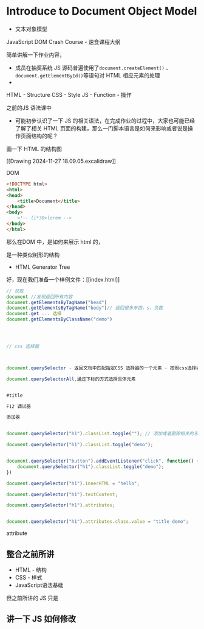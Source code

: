 
# Introduce to Document Object Model

- 文本对象模型

JavaScript DOM Crash Course - 速食课程大纲

简单讲解一下作业内容，


 - 成员在抽奖系统 JS 源码普遍使用了`document.createElement()` 、`document.getElementById()`等语句对 HTML 相应元素的处理
 - 




HTML - Structure 
CSS - Style
JS - Function - 操作




之前的JS 语法课中

 - 可能初步认识了一下 JS 的相关语法，在完成作业的过程中，大家也可能已经了解了相关 HTML 页面的构建，那么一门脚本语言是如何来影响或者说是操作页面结构的呢？

画一下 HTML 的结构图 

[[Drawing 2024-11-27 18.09.05.excalidraw]]

DOM
```html
<!DOCTYPE html>
<html>
<head>
    <title>Document</title>
</head>
<body>
    <!-- li*30>lorem -->
</body>
</html>


```

那么在DOM 中，是如何来展示 html 的，


是一种类似树形的结构

 - HTML Generator Tree

好，现在我们准备一个样例文件：[[index.html]]

```js
// 获取 
document //发现返回所有内容
document.getElementsByTagName("head")
document.getElementsByTagName("body")// 返回很多东西，s，负数
document.get ... 选择
document.getElementsByClassName("demo")




// css 选择器



document.querySelector - 返回文档中匹配指定CSS 选择器的一个元素 - 按照css选择器的选择方式匹配页面元素

document.querySelectorAll,通过下标的方式选择具体元素


#title

F12 调试器

添加器


document.querySelector("h1").classList.toggle(""); // 添加或者删除相关的东西

document.querySelector("h1").classList.toggle("demo");


document.querySelector("button").addEventListener("click", function() {
    document.querySelector("h1").classList.toggle("demo");
})

document.querySelector("h1").innerHTML = "hello";

document.querySelector("h1").textContent;

document.querySelector("h1").attributes;


document.querySelector("h1").attributes.class.value = "title demo";

```


attribute














## 整合之前所讲

- HTML - 结构
- CSS - 样式
- JavaScript语法基础

但之前所讲的 JS 只是

##  讲一下 JS 如何修改
